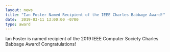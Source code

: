 ```yaml
---
layout: news
title: "Ian Foster Named Recipient of the IEEE Charles Babbage Award!"
date:  2019-03-11 13:00:00 -0700
type: award
---
```

Ian Foster is named recipient of the 2019 IEEE Computer Society Charles Babbage Award! Congratulations!
